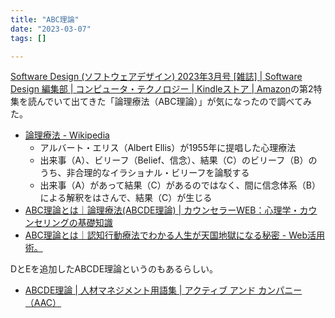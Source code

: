 ```yaml
---
title: "ABC理論"
date: "2023-03-07"
tags: []

---
```


[Software Design (ソフトウェアデザイン) 2023年3月号 [雑誌] | Software Design 編集部 | コンピュータ・テクノロジー | Kindleストア | Amazon](https://www.amazon.co.jp/dp/B0BV11FTX9/)の第2特集を読んでいて出てきた「論理療法（ABC理論）」が気になったので調べてみた。

- [論理療法 - Wikipedia](https://ja.wikipedia.org/wiki/%E8%AB%96%E7%90%86%E7%99%82%E6%B3%95)
  - アルバート・エリス（Albert Ellis）が1955年に提唱した心理療法
  - 出来事（A）、ビリーフ（Belief、信念）、結果（C）のビリーフ（B）のうち、非合理的なイラショナル・ビリーフを論駁する
  - 出来事（A）があって結果（C）があるのではなく、間に信念体系（B）による解釈をはさんで、結果（C）が生じる
- [ABC理論とは｜論理療法(ABCDE理論) | カウンセラーWEB：心理学・カウンセリングの基礎知識](http://www.counselorweb.jp/article/440972675.html)
- [ABC理論とは｜認知行動療法でわかる人生が天国地獄になる秘密 - Web活用術。](https://swingroot.com/abc-theory/)

DとEを追加したABCDE理論というのもあるらしい。

- [ABCDE理論 | 人材マネジメント用語集 | アクティブ アンド カンパニー（AAC）](https://www.aand.co.jp/knowledge_words/post_1967/)
